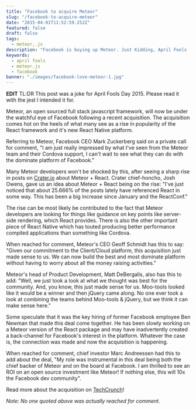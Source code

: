 ```yaml
---
title: "Facebook to acquire Meteor"
slug: "/facebook-to-acquire-meteor"
date: "2015-04-01T11:52:59.252Z"
featured: false
draft: false
tags:
  - meteor,.js
description: "Facebook is buying up Meteor. Just Kidding, April Fools :)"
keywords:
  - april fools
  - meteor.js
  - facebook
banner: "./images/facebook-love-meteor-1.jpg"
---
```


**EDIT** TL:DR This post was a joke for April Fools Day 2015. Please read it with the jest I intended it for.

Meteor, an open sourced full stack javascript framework, will now be under the watchful eye of Facebook following a recent acquisition. The acquisition comes hot on the heels of what many see as a rise in popularity of the React framework and it's new React Native platform.

Referring to Meteor, Facebook CEO Mark Zuckerberg said on a private call for comment, "I am just really impressed by what I've seen from the Meteor team and their Cordova support, I can't wait to see what they can do with the dominate platform of Facebook."

Many Meteor developers won't be shocked by this, after seeing a sharp rise in posts on [Crater.io](http://crater.io) about Meteor + React. Crater chief-honcho, Josh Owens, gave us an idea about Meteor + React being on the rise: "I've just noticed that about 25.666% of the posts lately have referenced React in some way. This has been a big increase since January and the ReactConf."

The rise can be most likely be contributed to the fact that Meteor developers are looking for things like guidance on key points like server-side rendering, which React provides. There is also the other important piece of React Native which has touted producing better performance compiled applications than something like Cordova.

When reached for comment, Meteor's CEO Geoff Schmidt has this to say: "Given our commitment to the Client/Cloud platform, this acquisition just made sense to us. We can now build the best and most dominate platform without having to worry about all the money raising activities."

Meteor's head of Product Development, Matt DeBergalis, also has this to add: "Well, we just took a look at what we thought was best for the community. And, you know, this just made sense for us. Moo-tools looked like it would be a winner and then jQuery came along. No one ever took a look at combining the teams behind Moo-tools & jQuery, but we think it can make sense here."

Some speculate that it was the key hiring of former Facebook employee Ben Newman that made this deal come together. He has been slowly working on a Meteor version of the React package and may have inadvertently created a back-channel for Facebook's interest in the platform. Whatever the case is, the connection was made and now the acquisition is happening.

When reached for comment, chief investor Marc Andreessen had this to add about the deal, "My role was instrumental in this deal being both the chief backer of Meteor and on the board at Facebook. I am thrilled to see an ROI on an open source investment like Meteor! If nothing else, this will 10x the Facebook dev community".

Read more about the acquisition on [TechCrunch](http://en.wikipedia.org/wiki/April_Fools%27_Day)!

*Note: No one quoted above was actually reached for comment.*
